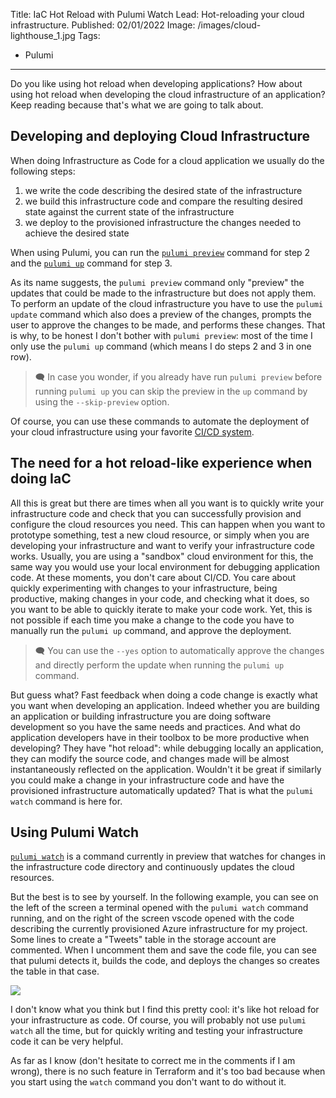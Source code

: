 Title: IaC Hot Reload with Pulumi Watch
Lead: Hot-reloading your cloud infrastructure.
Published: 02/01/2022
Image: /images/cloud-lighthouse_1.jpg
Tags:
  - Pulumi
---

Do you like using hot reload when developing applications? How about using hot reload when developing the cloud infrastructure of an application? Keep reading because that's what we are going to talk about.

## Developing and deploying Cloud Infrastructure

When doing Infrastructure as Code for a cloud application we usually do the following steps:
1) we write the code describing the desired state of the infrastructure
2) we build this infrastructure code and compare the resulting desired state against the current state of the infrastructure
3) we deploy to the provisioned infrastructure the changes needed to achieve the desired state

When using Pulumi, you can run the [`pulumi preview`](https://www.pulumi.com/docs/reference/cli/pulumi_preview/) command for step 2 and the [`pulumi up`](https://www.pulumi.com/docs/reference/cli/pulumi_up/) command for step 3.

As its name suggests, the `pulumi preview` command only "preview" the updates that could be made to the infrastructure but does not apply them. To perform an update of the cloud infrastructure you have to use the `pulumi update` command which also does a preview of the changes, prompts the user to approve the changes to be made, and performs these changes. That is why, to be honest I don't bother with `pulumi preview`: most of the time I only use the `pulumi up` command (which means I do steps 2 and 3 in one row).

> 🗨 In case you wonder, if you already have run `pulumi preview` before running `pulumi up` you can skip the preview in the `up` command by using the `--skip-preview` option.

Of course, you can use these commands to automate the deployment of your cloud infrastructure using your favorite [CI/CD system](https://www.pulumi.com/docs/guides/continuous-delivery/).

## The need for a hot reload-like experience when doing IaC

All this is great but there are times when all you want is to quickly write your infrastructure code and check that you can successfully provision and configure the cloud resources you need. This can happen when you want to prototype something, test a new cloud resource, or simply when you are developing your infrastructure and want to verify your infrastructure code works. Usually, you are using a "sandbox" cloud environment for this, the same way you would use your local environment for debugging application code. At these moments, you don't care about CI/CD. You care about quickly experimenting with changes to your infrastructure, being productive, making changes in your code, and checking what it does, so you want to be able to quickly iterate to make your code work. Yet, this is not possible if each time you make a change to the code you have to manually run the `pulumi up` command, and approve the deployment.

> 🗨 You can use the `--yes` option to automatically approve the changes and directly perform the update when running the `pulumi up` command.

But guess what? Fast feedback when doing a code change is exactly what you want when developing an application. Indeed whether you are building an application or building infrastructure you are doing software development so you have the same needs and practices. And what do application developers have in their toolbox to be more productive when developing? They have "hot reload": while debugging locally an application, they can modify the source code, and changes made will be almost instantaneously reflected on the application. Wouldn't it be great if similarly you could make a change in your infrastructure code and have the provisioned infrastructure automatically updated? That is what the `pulumi watch` command is here for. 

## Using Pulumi Watch

[`pulumi watch`](https://www.pulumi.com/docs/reference/cli/pulumi_watch/) is a command currently in preview that watches for changes in the infrastructure code directory and continuously updates the cloud resources. 

But the best is to see by yourself. In the following example, you can see on the left of the screen a terminal opened with the `pulumi watch` command running, and on the right of the screen vscode opened with the code describing the currently provisioned Azure infrastructure for my project. Some lines to create a "Tweets" table in the storage account are commented. When I uncomment them and save the code file, you can see that pulumi detects it, builds the code, and deploys the changes so creates the table in that case.

<img src="/posts/images/pulumiwatch_terminal_1.gif" class="img-fluid centered-img">

I don't know what you think but I find this pretty cool: it's like hot reload for your infrastructure as code. Of course, you will probably not use `pulumi watch` all the time, but for quickly writing and testing your infrastructure code it can be very helpful.

As far as I know (don't hesitate to correct me in the comments if I am wrong), there is no such feature in Terraform and it's too bad because when you start using the `watch` command you don't want to do without it.
